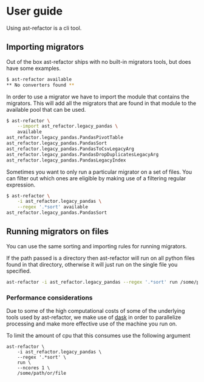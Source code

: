 # User guide

Using ast-refactor is a cli tool.  

## Importing migrators

Out of the box ast-refactor ships with no built-in migrators tools, but does have some examples.

```bash
$ ast-refactor available
** No converters found **
```

In order to use a migrator we have to import the module that contains the migrators.  This will add all the migrators that are found in that module to the available pool 
that can be used.

```bash
$ ast-refactor \
    --import ast_refactor.legacy_pandas \
    available
ast_refactor.legacy_pandas.PandasPivotTable
ast_refactor.legacy_pandas.PandasSort
ast_refactor.legacy_pandas.PandasToCsvLegacyArg
ast_refactor.legacy_pandas.PandasDropDuplicatesLegacyArg
ast_refactor.legacy_pandas.PandasLegacyIndex
```

Sometimes you want to only run a particular migrator on a set of files.  You can filter out which ones are eligible by making use of a filtering regular expression.

```bash
$ ast-refactor \
    -i ast_refactor.legacy_pandas \
    --regex '.*sort' available
ast_refactor.legacy_pandas.PandasSort
```

## Running migrators on files

You can use the same sorting and importing rules for running migrators.  

If the path passed is a directory then ast-refactor will run on all python files found in that directory, otherwise it will just run on the single file you specified.

```bash
ast-refactor -i ast_refactor.legacy_pandas --regex '.*sort' run /some/path/or/file
```

### Performance considerations

Due to some of the high computational costs of some of the underlying tools used by ast-refactor, we make use of [dask](https://dask.org/) in order to parallelize processing and make more effective use of the machine you run on. 

To limit the amount of cpu that this consumes use the following argument

```
ast-refactor \
    -i ast_refactor.legacy_pandas \
    --regex '.*sort' \
    run \
    --ncores 1 \
    /some/path/or/file
```

